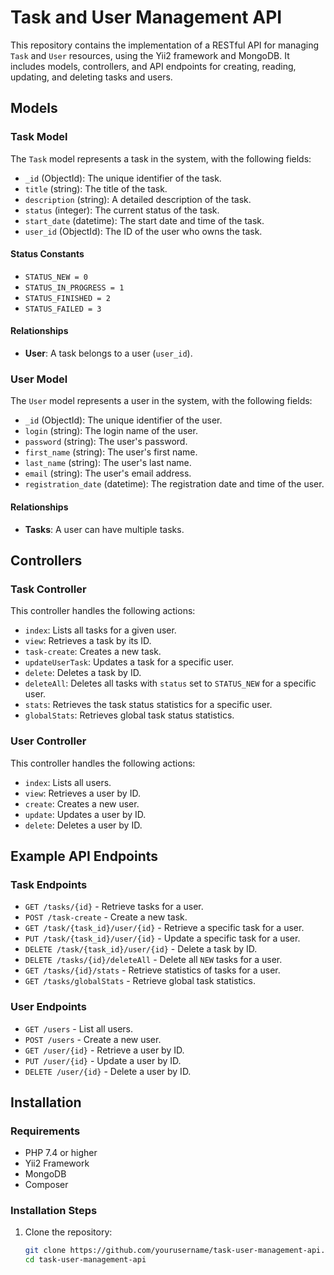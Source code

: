 # Task and User Management API

This repository contains the implementation of a RESTful API for managing `Task` and `User` resources, using the Yii2 framework and MongoDB. It includes models, controllers, and API endpoints for creating, reading, updating, and deleting tasks and users.

## Models

### Task Model

The `Task` model represents a task in the system, with the following fields:

- `_id` (ObjectId): The unique identifier of the task.
- `title` (string): The title of the task.
- `description` (string): A detailed description of the task.
- `status` (integer): The current status of the task.
- `start_date` (datetime): The start date and time of the task.
- `user_id` (ObjectId): The ID of the user who owns the task.

#### Status Constants

- `STATUS_NEW = 0`
- `STATUS_IN_PROGRESS = 1`
- `STATUS_FINISHED = 2`
- `STATUS_FAILED = 3`

#### Relationships

- **User**: A task belongs to a user (`user_id`).

### User Model

The `User` model represents a user in the system, with the following fields:

- `_id` (ObjectId): The unique identifier of the user.
- `login` (string): The login name of the user.
- `password` (string): The user's password.
- `first_name` (string): The user's first name.
- `last_name` (string): The user's last name.
- `email` (string): The user's email address.
- `registration_date` (datetime): The registration date and time of the user.

#### Relationships

- **Tasks**: A user can have multiple tasks.

## Controllers

### Task Controller

This controller handles the following actions:

- `index`: Lists all tasks for a given user.
- `view`: Retrieves a task by its ID.
- `task-create`: Creates a new task.
- `updateUserTask`: Updates a task for a specific user.
- `delete`: Deletes a task by ID.
- `deleteAll`: Deletes all tasks with `status` set to `STATUS_NEW` for a specific user.
- `stats`: Retrieves the task status statistics for a specific user.
- `globalStats`: Retrieves global task status statistics.

### User Controller

This controller handles the following actions:

- `index`: Lists all users.
- `view`: Retrieves a user by ID.
- `create`: Creates a new user.
- `update`: Updates a user by ID.
- `delete`: Deletes a user by ID.

## Example API Endpoints

### Task Endpoints

- `GET /tasks/{id}` - Retrieve tasks for a user.
- `POST /task-create` - Create a new task.
- `GET /task/{task_id}/user/{id}` - Retrieve a specific task for a user.
- `PUT /task/{task_id}/user/{id}` - Update a specific task for a user.
- `DELETE /task/{task_id}/user/{id}` - Delete a task by ID.
- `DELETE /tasks/{id}/deleteAll` - Delete all `NEW` tasks for a user.
- `GET /tasks/{id}/stats` - Retrieve statistics of tasks for a user.
- `GET /tasks/globalStats` - Retrieve global task statistics.

### User Endpoints

- `GET /users` - List all users.
- `POST /users` - Create a new user.
- `GET /user/{id}` - Retrieve a user by ID.
- `PUT /user/{id}` - Update a user by ID.
- `DELETE /user/{id}` - Delete a user by ID.

## Installation

### Requirements

- PHP 7.4 or higher
- Yii2 Framework
- MongoDB
- Composer

### Installation Steps

1. Clone the repository:
   ```bash
   git clone https://github.com/yourusername/task-user-management-api.git
   cd task-user-management-api
